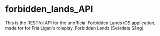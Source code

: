 # forbidden_lands_API
This is the RESTful API for the unofficial Forbidden Lands iOS application, made for for Fria Ligan's roleplay, Forbidden Lands (Svärdets Sång)
